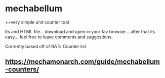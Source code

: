 # mechabellum
++very simple unit counter tool

Its and HTML file... download and open in your fav browser... after that its easy... feel free to leave comments and suggestions.

Currently based off of RATs Counter list

## https://mechamonarch.com/guide/mechabellum-counters/
